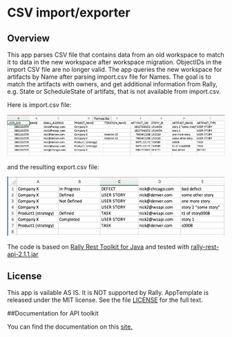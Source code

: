 CSV import/exporter
=========================

## Overview

This app parses CSV file that contains data from an old workspace to match it to data in the new workspace after workspace migration.
ObjectIDs in the import CSV file are no longer valid. The app queries the new workspace for artifacts by Name after parsing import.csv file for Names.
The goal is to match the artifacts with owners, and get additional information from Rally, e.g. State or ScheduleState of artifats, that is not available from import.csv.

Here is import.csv file:

![](import.png)

and the resulting export.csv file:

![](export.png)

The code is based on [Rally Rest Toolkit for Java](https://github.com/RallyTools/RallyRestToolkitForJava)
and tested with [rally-rest-api-2.1.1.jar](https://github.com/RallyTools/RallyRestToolkitForJava/releases/download/v2.1.1/rally-rest-api-2.1.1.jar)


## License
This app is vailable AS IS. It is NOT supported by Rally.
AppTemplate is released under the MIT license.  See the file [LICENSE](./LICENSE) for the full text.

##Documentation for API toolkit

You can find the documentation on this [site.](https://github.com/RallyTools/RallyRestToolkitForJava/wiki/User-Guide)
